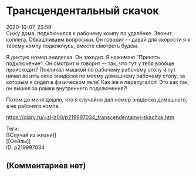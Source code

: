 Трансцендентальный скачок
=========================

  
2020-10-07, 23:59  
 Сижу дома, подключился к рабочему компу по удалёнке. Звонит коллега. Обкашливаем вопросики. Он говорит -- давай для скорости я к твоему компу подключусь, вместе смотреть будем.   
   
 Я диктую номер энидеска. Он заходит. Я нажимаю "Принять подключение". Он смотрит и говорит -- так, что тут у тебя вообще происходит? Покликал мышкой по рабочему рабочему столу и тут начал возить окно энидеска по моему домашнему рабочему столу, за которым я сидел в физическом теле! Как же я перепугался! Это как так, он вышел за рамки внутреннего подключения?!   
   
 Потом до меня дошло, что я случайно дал номер энидеска домашнего, а не рабочего компа.   
  
<https://diary.ru/~zHz00/p219997034_transcendentalnyj-skachok.htm>  
  
Теги:  
[[Случай из жизни]]  
[[Фейлы]]  
ID: p219997034  


(Комментариев нет)
------------------